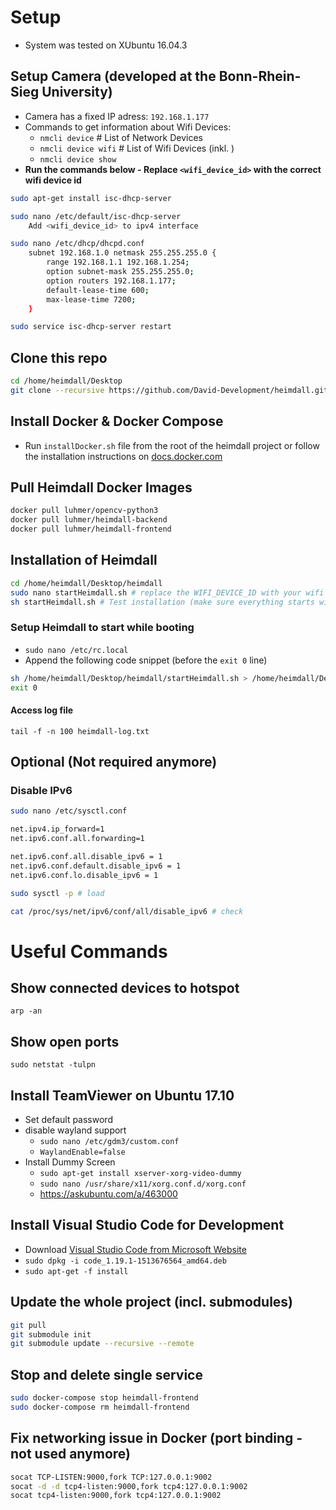 # Setup

- System was tested on XUbuntu 16.04.3

## Setup Camera (developed at the Bonn-Rhein-Sieg University)

- Camera has a fixed IP adress: `192.168.1.177`
- Commands to get information about Wifi Devices:
  - `nmcli device` # List of Network Devices
  - `nmcli device wifi` # List of Wifi Devices (inkl. )
  - `nmcli device show`
- **Run the commands below - Replace `<wifi_device_id>` with the correct wifi device id**

```sh
sudo apt-get install isc-dhcp-server

sudo nano /etc/default/isc-dhcp-server
    Add <wifi_device_id> to ipv4 interface

sudo nano /etc/dhcp/dhcpd.conf
    subnet 192.168.1.0 netmask 255.255.255.0 {
        range 192.168.1.1 192.168.1.254;
        option subnet-mask 255.255.255.0;
        option routers 192.168.1.177;
        default-lease-time 600;
        max-lease-time 7200;
    }

sudo service isc-dhcp-server restart
```

## Clone this repo

```sh
cd /home/heimdall/Desktop
git clone --recursive https://github.com/David-Development/heimdall.git
```

## Install Docker & Docker Compose

- Run `installDocker.sh` file from the root of the heimdall project or follow the installation instructions on [docs.docker.com](https://docs.docker.com/install/linux/docker-ce/ubuntu/#install-using-the-repository)

## Pull Heimdall Docker Images

```sh
docker pull luhmer/opencv-python3
docker pull luhmer/heimdall-backend
docker pull luhmer/heimdall-frontend
```

## Installation of Heimdall

```sh
cd /home/heimdall/Desktop/heimdall
sudo nano startHeimdall.sh # replace the WIFI_DEVICE_ID with your wifi hotspot device id and set the WIFI_SSID as well as the WIFI_PASSWORD variable accordingly.
sh startHeimdall.sh # Test installation (make sure everything starts without error messages)
```

### Setup Heimdall to start while booting

- `sudo nano /etc/rc.local`
- Append the following code snippet (before the `exit 0` line)

```sh
sh /home/heimdall/Desktop/heimdall/startHeimdall.sh > /home/heimdall/Desktop/heimdall-log.txt 2>&1 &
exit 0
```

#### Access log file

`tail -f -n 100 heimdall-log.txt`


## Optional (Not required anymore)

### Disable IPv6

```bash
sudo nano /etc/sysctl.conf

net.ipv4.ip_forward=1
net.ipv6.conf.all.forwarding=1

net.ipv6.conf.all.disable_ipv6 = 1
net.ipv6.conf.default.disable_ipv6 = 1
net.ipv6.conf.lo.disable_ipv6 = 1

sudo sysctl -p # load

cat /proc/sys/net/ipv6/conf/all/disable_ipv6 # check
```

# Useful Commands

## Show connected devices to hotspot

`arp -an`

## Show open ports

`sudo netstat -tulpn`

## Install TeamViewer on Ubuntu 17.10

- Set default password
- disable wayland support
  - `sudo nano /etc/gdm3/custom.conf`
  - `WaylandEnable=false`
- Install Dummy Screen
  - `sudo apt-get install xserver-xorg-video-dummy`
  - `sudo nano /usr/share/x11/xorg.conf.d/xorg.conf`
  - https://askubuntu.com/a/463000

## Install Visual Studio Code for Development

- Download [Visual Studio Code from Microsoft Website](https://code.visualstudio.com/)
- `sudo dpkg -i code_1.19.1-1513676564_amd64.deb`
- `sudo apt-get -f install`

## Update the whole project (incl. submodules)

```sh
git pull
git submodule init
git submodule update --recursive --remote
```

## Stop and delete single service

```sh
sudo docker-compose stop heimdall-frontend
sudo docker-compose rm heimdall-frontend
```

## Fix networking issue in Docker (port binding - not used anymore)

```sh
socat TCP-LISTEN:9000,fork TCP:127.0.0.1:9002
socat -d -d tcp4-listen:9000,fork tcp4:127.0.0.1:9002
socat tcp4-listen:9000,fork tcp4:127.0.0.1:9002
```